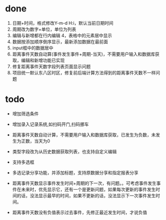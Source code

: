 # done
1. 日期+时间，格式修改Y-m-d H:i，默认当前日期时间
2. 周期改为数字+单位，单位为列表
3. 编辑与新增都在行内编辑
4，表格中的元素居中显示
5. 数据按添加顺序倒序显示，最新添加数据在最前面
6. input框中的数据居中
7. 距离事件天数自动算(事件发生事件+周期-当天)，不需要用户输入和数据库获取，编辑和新增功能已实现
8. 修复距离事件天数字段列表页面显示问题
9. 项目统一默认东八区时区，修复前后端计算方法得到的距离事件天数不一样问题

# todo 
- 增加筛选条件
- 增加录入记录系统,如扫码开门,扫码挪车
- 距离事件天数自动计算，不需要用户输入和数据库获取，已发生为负数，未发生为正数，当天为0
- 类型字段改为从历史数据获取列表，也支持自定义编辑
- 支持多选框
- 多选记录分享功能，并添加标题，支持原数据分享和指定报表分享
- 距离事件天数显示事件发生时间+周期的下一次，有问题。。可考虑事件发生事件在未来时，优先显示它，还有一个是更新问题，如果每次更新的事件发生时间的话，没法显示最早的时间，如果不更新的话，没法显示下一次事件发生时间。

- 距离事件天数没有负值表示过去事件，先修正最近发生时间，才说负值